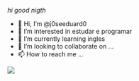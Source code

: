 *hi good nigth*


- 👋 Hi, I’m @j0seeduard0
- 👀 I’m interested in estudar e programar
- 🌱 I’m currently learning ingles
- 💞️ I’m looking to collaborate on ...
- 📫 How to reach me ...



![](https://tenor.com/pt-BR/view/minions-gif-18954582)
